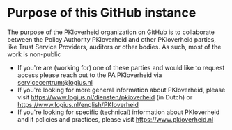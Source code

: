 # Purpose of this GitHub instance

The purpose of the PKIoverheid organization on GitHub is to collaborate between the Policy Authority PKIoverheid and other PKIoverheid parties, like Trust Service Providers, auditors or other bodies. As such, most of the work is non-public

- If you're are (working for) one of these parties and would like to request access please reach out to the PA PKIoverheid via servicecentrum@logius.nl
- If you're looking for more general information about PKIoverheid, please visit https://www.logius.nl/diensten/pkioverheid (in Dutch) or https://www.logius.nl/english/PKIoverheid
- If you're looking for specific (technical) information about PKIoverheid and it policies and practices, please visit https://www.pkioverheid.nl 
